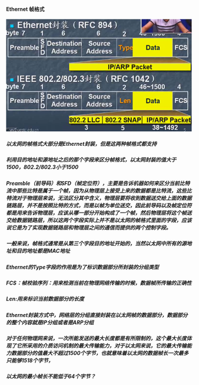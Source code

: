 #### Ethernet 帧格式

![](/assets/18-5-1-1.png)

##### 以太网的帧格式大部分是Ethernet封装，但是这两种帧格式都支持
##### 利用目的地址和源地址之后的那个字段来区分帧格式，以太网封装的值大于1500，802.2/802.3小于1500

##### Preamble（前导码）和SFD（帧定位符），主要是告诉机器如何来区分当前比特流中那些比特是属于一个帧，因为从物理层上接受上来的数据都是比特流，这些比特流对于物理层来说，无法区分其中含义，物理层要将收到数据送交给上面的数据链路层，并不是按照比特的方式，而是以帧为单位送交，因此前导码以及帧定位符都是用来告诉物理层，应该从哪一部分开始构成了一个帧，然后物理层将这个帧送交给数据链路层，所以这两个字段实际上并不是以太网的帧格式里面的字段，应该说它是为了实现数据链路层和物理层之间的通信而提供的两个控制字段。

##### 一般来说，帧格式通常是从第三个字段目的地址开始的，当然以太网中所有的源地址和目的地址都是MAC地址
##### Ethernet的Type字段的作用是为了标识数据部分所封装的分组类型
##### FCS：帧校验序列：用来检测当前在物理网络传输的时候，数据帧所传输的正确性

##### Len:用来标识当前数据部分的长度

##### Ethernet封装方式中，网络层的分组直接封装在以太网帧的数据部分，数据部分的整个内容就是IP分组或者是ARP分组

##### 对于任何物理网来说，一次所能发送的最大长度都是有所限制的，这个最大长度体现了它所采用的介质访问机制的最大传输能力，对于以太网来说，它的最大传输能力数据部分的值最大不超过1500个字节，也就意味着以太网的数据帧长一次最多只能够1518个字节，

##### 以太网的最小帧长不能低于64个字节？

